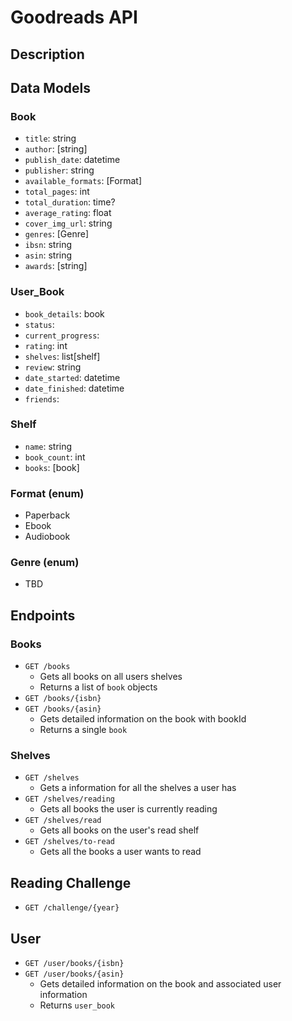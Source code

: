 # Goodreads API

## Description

## Data Models
### Book
- `title`: string
- `author`: [string]
- `publish_date`: datetime
- `publisher`: string
- `available_formats`: [Format]
- `total_pages`: int
- `total_duration`: time?
- `average_rating`: float
- `cover_img_url`: string
- `genres`: [Genre]
- `ibsn`: string
- `asin`: string
- `awards`: [string]

### User_Book
- `book_details`: book
- `status`: 
- `current_progress`: 
- `rating`: int
- `shelves`: list[shelf]
- `review`: string
- `date_started`: datetime
- `date_finished`: datetime
- `friends`:

### Shelf
- `name`: string
- `book_count`: int
- `books`: [book]

### Format (enum)
- Paperback
- Ebook
- Audiobook

### Genre (enum)
- TBD

## Endpoints
### Books
- `GET /books`
  - Gets all books on all users shelves
  - Returns a list of `book` objects
- `GET /books/{isbn}`
- `GET /books/{asin}`
  - Gets detailed information on the book with bookId
  - Returns a single `book`

### Shelves
- `GET /shelves`
  - Gets a information for all the shelves a user has
- `GET /shelves/reading`
  - Gets all books the user is currently reading
- `GET /shelves/read`
  - Gets all books on the user's read shelf
- `GET /shelves/to-read`
  - Gets all the books a user wants to read

## Reading Challenge
- `GET /challenge/{year}`

## User
- `GET /user/books/{isbn}`
- `GET /user/books/{asin}`
  - Gets detailed information on the book and associated user information
  - Returns `user_book`